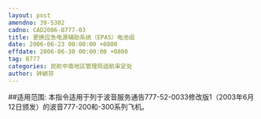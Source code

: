 ```yaml
---
layout: post
amendno: 39-5302
cadno: CAD2006-B777-03
title: 更换应急电源辅助系统（EPAS）电池组
date: 2006-06-23 00:00:00 +0800
effdate: 2006-06-30 00:00:00 +0800
tag: B777
categories: 民航中南地区管理局适航审定处
author: 钟颖芬
---
```


##适用范围:
本指令适用于列于波音服务通告777-52-0033修改版1（2003年6月12日颁发）的波音777-200和-300系列飞机。

